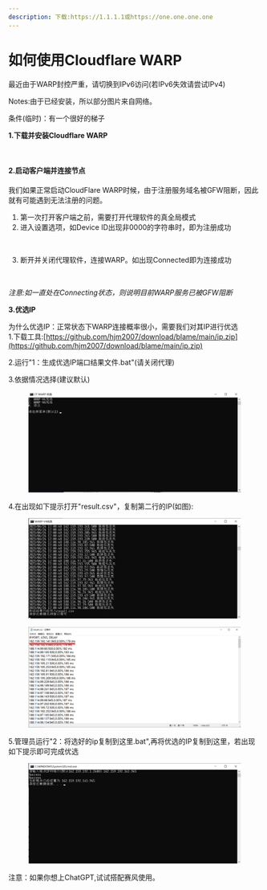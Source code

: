```yaml
---
description: 下载:https://1.1.1.1或https://one.one.one.one
---
```


# 如何使用Cloudflare WARP

最近由于WARP封控严重，请切换到IPv6访问(若IPv6失效请尝试IPv4)

Notes:由于已经安装，所以部分图片来自网络。

条件(临时)：有一个很好的梯子

**1.下载并安装Cloudflare WARP**

<figure><img src="https://cdn.jsdelivr.net/gh/Misaka-blog/imgs@main/20230208121804.png" alt=""><figcaption></figcaption></figure>

#### 2.启动客户端并连接节点 <a href="#qi-dong-ke-hu-duan-bing-lian-jie-jie-dian" id="qi-dong-ke-hu-duan-bing-lian-jie-jie-dian"></a>

我们如果正常启动CloudFlare WARP时候，由于注册服务域名被GFW阻断，因此就有可能遇到无法注册的问题。

1. 第一次打开客户端之前，需要打开代理软件的真全局模式
2. 进入设置选项，如Device ID出现非0000的字符串时，即为注册成功

<figure><img src="https://cdn.jsdelivr.net/gh/Misaka-blog/imgs@main/20230208121824.png" alt=""><figcaption></figcaption></figure>

3. 断开并关闭代理软件，连接WARP。如出现Connected即为连接成功

<figure><img src="https://cdn.jsdelivr.net/gh/Misaka-blog/imgs@main/20230208121841.png" alt=""><figcaption></figcaption></figure>

_注意:如一直处在Connecting状态，则说明目前WARP服务已被GFW阻断_

**3.优选IP**

为什么优选IP：正常状态下WARP连接概率很小，需要我们对其IP进行优选\
1.下载工具:[https://github.com/hjm2007/download/blame/main/ip.zip](https://github.com/hjm2007/download/blame/main/ip.zip)

2.运行"1：生成优选IP端口结果文件.bat"(请关闭代理)

3.依据情况选择(建议默认)

<figure><img src="../.gitbook/assets/屏幕截图 2023-06-24 170704.png" alt=""><figcaption></figcaption></figure>

4.在出现如下提示打开"result.csv"，复制第二行的IP(如图):

<figure><img src="../.gitbook/assets/屏幕截图 2023-06-24 170923.png" alt=""><figcaption></figcaption></figure>

<figure><img src="../.gitbook/assets/屏幕截图 2023-06-24 171014.png" alt=""><figcaption></figcaption></figure>

5.管理员运行"2：将选好的ip复制到这里.bat",再将优选的IP复制到这里，若出现如下提示即可完成优选

<figure><img src="../.gitbook/assets/屏幕截图 2023-06-24 171041.png" alt=""><figcaption></figcaption></figure>

注意：如果你想上ChatGPT,试试搭配赛风使用。
